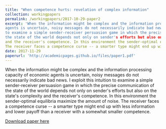 ```yaml
---
title: "When competence hurts: revelation of complex information"
collection: workingpapers
permalink: /workingpapers/2017-10-29-paper2
excerpt: 'When the information might be complex and the information processing capacity of economic
agents is uncertain, noisy messages do not necessarily indicate bad news. I exploit this intuition
to examine a simple sender-receiver persuasion game in which the precise communication of
the state of the world depends not only on sender's efforts but also on the state's complexity
and the receiver's competence. In this environment the sender-optimal equilibria maximize the amount of noise.
The receiver faces a competence curse -- a smarter type might end up with less information and lower payoff than a receiver with a somewhat smaller competence.'
date: 2017-11-29
paperurl: 'http://academicpages.github.io/files/paper1.pdf'
---
```

When the information might be complex and the information processing capacity of economic
agents is uncertain, noisy messages do not necessarily indicate bad news. I exploit this intuition
to examine a simple sender-receiver persuasion game in which the precise communication of
the state of the world depends not only on sender's efforts but also on the state's complexity
and the receiver's competence. In this environment the sender-optimal equilibria maximize the amount of noise.
The receiver faces a competence curse -- a smarter type might end up with less information and lower payoff than a receiver with a somewhat smaller competence.

[Download paper here](http://academicpages.github.io/files/paper2.pdf)
